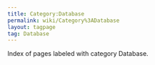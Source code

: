 ```yaml
---
title: Category:Database
permalink: wiki/Category%3ADatabase
layout: tagpage
tag: Database
---
```


Index of pages labeled with category Database.

